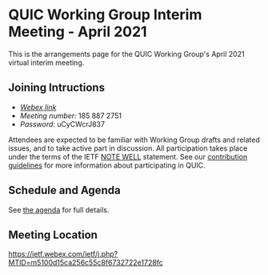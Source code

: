 # QUIC Working Group Interim Meeting - April 2021

This is the arrangements page for the QUIC Working Group's April 2021 virtual interim meeting.


## Joining Intructions

* *[Webex link](https://ietf.webex.com/ietf/j.php?MTID=m5100d15ca256c55c8f6732722e1728fc)*
* *Meeting number:* 185 887 2751
* *Password:* uCyCWcrJ837

Attendees are expected to be familiar with Working Group drafts and related issues, and to take active part in discussion. All participation takes place under the terms of the IETF [NOTE WELL](https://www.ietf.org/about/note-well.html) statement. See our [contribution guidelines](https://github.com/quicwg/base-drafts/blob/master/CONTRIBUTING.md) for more information about participating in QUIC.


## Schedule and Agenda

See [the agenda](agenda.md) for full details.


## Meeting Location

https://ietf.webex.com/ietf/j.php?MTID=m5100d15ca256c55c8f6732722e1728fc
